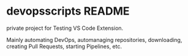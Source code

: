 # devopsscripts README

private project for Testing VS Code Extension.

Mainly automating DevOps, automanaging repositories, downloading, creating Pull Requests, starting Pipelines, etc.

